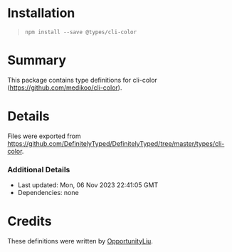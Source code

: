 # Installation
> `npm install --save @types/cli-color`

# Summary
This package contains type definitions for cli-color (https://github.com/medikoo/cli-color).

# Details
Files were exported from https://github.com/DefinitelyTyped/DefinitelyTyped/tree/master/types/cli-color.

### Additional Details
 * Last updated: Mon, 06 Nov 2023 22:41:05 GMT
 * Dependencies: none

# Credits
These definitions were written by [OpportunityLiu](https://github.com/OpportunityLiu).
